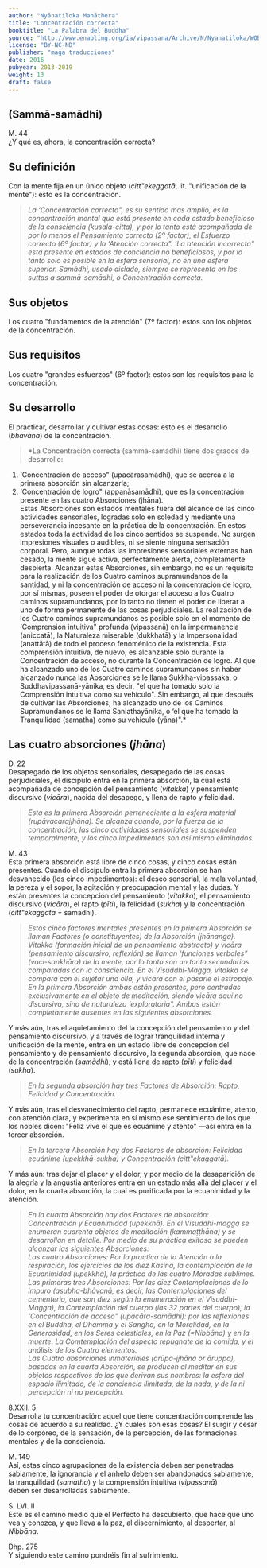 ```yaml
---
author: "Nyānatiloka Mahāthera"
title: "Concentración correcta"
booktitle: "La Palabra del Buddha"
source: "http://www.enabling.org/ia/vipassana/Archive/N/Nyanatiloka/WOB/index.html"
license: "BY-NC-ND"
publisher: "maga traducciones"
date: 2016
pubyear: 2013-2019 
weight: 13
draft: false
---
```


## (Sammā-samādhi)  

M. 44  
¿Y qué es, ahora, la concentración correcta?  

## Su definición  

Con la mente fija en un único objeto (*citt"ekeggatā*, lit. "unificación de la mente"): esto es la concentración.  

> *La ‘Concentración correcta", es su sentido más amplio, es la concentración mental que está presente en cada estado beneficioso de la consciencia (kusala-citta), y por lo tanto está acompañada de por lo menos el Pensamiento correcto (2º factor), el Esfuerzo correcto (6º factor) y la ‘Atención correcta". ‘La atención incorrecta" está presente en estados de conciencia no beneficiosos, y por lo tanto solo es posible en la esfera sensorial, no en una esfera superior. Samādhi, usado aislado, siempre se representa en los suttas a sammā-samādhi, o Concentración correcta.*
 
## Sus objetos  

Los cuatro "fundamentos de la atención" (7º factor): estos son los objetos de la concentración.  

## Sus requisitos  

Los cuatro "grandes esfuerzos" (6º factor): estos son los requisitos para la concentración.  

## Su desarrollo  

El practicar, desarrollar y cultivar estas cosas: esto es el desarrollo (*bhāvanā*) de la concentración.  

> *La Concentración correcta (sammā-samādhi) tiene dos grados de desarrollo:  
1. ‘Concentración de acceso" (upacārasamādhi), que se acerca a la primera absorción sin alcanzarla;  
2. ‘Concentración de logro" (appanāsamādhi), que es la concentración presente en las cuatro Absorciones (jhāna).  
Estas Absorciones son estados mentales fuera del alcance de las cinco actividades sensoriales, logradas solo en soledad y mediante una perseverancia incesante en la práctica de la concentración. En estos estados toda la actividad de los cinco sentidos se suspende. No surgen impresiones visuales o audibles, ni se siente ninguna sensación corporal. Pero, aunque todas las impresiones sensoriales externas han cesado, la mente sigue activa, perfectamente alerta, completamente despierta.
Alcanzar estas Absorciones, sin embargo, no es un requisito para la realización de los Cuatro caminos supramundanos de la santidad, y ni la concentración de acceso ni la concentración de logro, por sí mismas, poseen el poder de otorgar el acceso a los Cuatro caminos supramundanos, por lo tanto no tienen el poder de liberar a uno de forma permanente de las cosas perjudiciales. La realización de los Cuatro caminos supramundanos es posible solo en el momento de ‘Comprensión intuitiva" profunda (vipassanā) en la impermanencia (aniccatā), la Naturaleza miserable (dukkhatā) y la Impersonalidad (anattātā) de todo el proceso fenoménico de la existencia. Esta comprensión intuitiva, de nuevo, es alcanzable solo durante la Concentración de acceso, no durante la Concentración de logro.
Al que ha alcanzado uno de los Cuatro caminos supramundanos sin haber alcanzado nunca las Absorciones se le llama Sukkha-vipassaka, o Suddhavipassanā-yānika, es decir, "el que ha tomado solo la Comprensión intuitiva como su vehículo". Sin embargo, al que después de cultivar las Absorciones, ha alcanzado uno de los Caminos Supramundanos se le llama Saniathayānika, o ‘el que ha tomado la Tranquilidad (samatha) como su vehiculo (yāna)".*
 
## Las cuatro absorciones (*jhāna*)  

D. 22  
Desapegado de los objetos sensoriales, desapegado de las cosas  perjudiciales, el discípulo entra en la primera absorción, la cual está acompañada de concepción del pensamiento (*vitakka*) y pensamiento   discursivo (*vicāra*), nacida del desapego, y llena de rapto y felicidad.  

> *Esta es la primera Absorción perteneciente a la esfera material (rupāvacarajjhāna). Se alcanza cuando, por la fuerza de la   
concentración, las cinco actividades sensoriales se suspenden temporalmente, y los cinco impedimentos son así mismo eliminados.*  

M. 43  
Esta primera absorción está libre de cinco cosas, y cinco cosas están  presentes. Cuando el discípulo entra la primera absorción se han desvanecido (los cinco impedimentos): el deseo sensorial, la mala voluntad, la pereza y el sopor, la agitación y preocupación mental y las dudas. Y están presentes la concepción del pensamiento (*vitakka*), el pensamiento discursivo (*vicāra*), el rapto (*pīti*), la felicidad (*sukha*) y la concentración (*citt"ekaggatā* = samādhi).  

> *Estos cinco factores mentales presentes en la primera Absorción se llaman Factores (o constituyentes) de la Absorción (jhānanga). Vitakka (formación inicial de un pensamiento abstracto) y vicāra (pensamiento discursivo, reflexión) se llaman ‘funciones verbales" (vaci-sankhāra) de la mente, por lo tanto son un tanto secundarias comparadas con la consciencia.
En el Visuddhi-Magga, vitakka se compara con el sujetar una olla, y vicāra con el pasarle el estropajo. En la primera Absorción ambas están presentes, pero centradas exclusivamente en el objeto de meditación, siendo vicāra aquí no discursiva, sino de naturaleza ‘exploratoria". Ambas están completamente ausentes en las siguientes absorciones.*  

Y más aún, tras el aquietamiento del la concepción del pensamiento y del pensamiento discursivo, y a través de lograr tranquilidad interna y unificación de la mente, entra en un estado libre de concepción del pensamiento y de pensamiento discursivo, la segunda absorción, que nace de la concentración (*samādhi*), y está llena de rapto (*pīti*) y felicidad (*sukha*).

> *En la segunda absorción hay tres Factores de Absorción: Rapto, Felicidad y Concentración.*  

Y más aún, tras el desvanecimiento del rapto, permanece ecuánime, atento, con atención clara, y experimenta en sí mismo ese sentimiento de los que los nobles dicen: "Feliz vive el que es ecuánime y atento" —así entra en la tercer absorción.  

> *En la tercera Absorción hay dos Factores de absorción: Felicidad ecuánime (upekkhā-sukha) y Concentración (citt"ekaggatā).*  

Y más aún: tras dejar el placer y el dolor, y por medio de la desaparición de la alegría y la angustia anteriores entra en un estado más allá del placer y el dolor, en la cuarta absorción, la cual es purificada por la ecuanimidad y la atención.  

> *En la cuarta Absorción hay dos Factores de absorción: Concentración y Ecuanimidad (upekkhā).
En el Visuddhi-magga se enumeran cuarenta objetos de meditación (kammaṭṭhāna) y se desarrollan en detalle. Por medio de su práctica exitosa se pueden alcanzar las siguientes Absorciones:  
Las cuatro Absorciones: Por la practica de la Atención a la respiración, los ejercicios de los diez Kasina, la contemplación de la Ecuanimidad (upekkhā), la práctica de las cuatro Moradas sublimes.  
Las primeras tres Absorciones: Por las diez Contemplaciones de lo impuro (asubha-bhāvanā, es decir, las Contemplaciones del cementerio, que son diez según la enumeración en el Visuddhi-Magga), la Contemplación del cuerpo (las 32 partes del cuerpo), la ‘Concentración de acceso" (upacāra-samādhi): por las reflexiones en el Buddha, el Dhamma y el Sangha, en la Moralidad, en la Generosidad, en los Seres celestiales, en la Paz (=Nibbāna) y en la muerte. La Comtemplación del aspecto repugnate de la comida, y el análisis de los Cuatro elementos.  
Las Cuatro absorciones inmateriales (arūpa-jjhāna or āruppa), basadas en la cuarta Absorción, se producen al meditar en sus objetos respectivos de los que derivan sus nombres: la esfera del espacio ilimitado, de la conciencia ilimitada, de la nada, y de la ni percepción ni no percepción.*  

8.XXII. 5  
Desarrolla tu concentración: aquel que tiene concentración comprende las cosas de acuerdo a su realidad. ¿Y cuales son esas cosas? El surgir y cesar de lo corpóreo, de la sensación, de la percepción, de las formaciones mentales y de la consciencia.  

M. 149  
Así, estas cinco agrupaciones de la existencia deben ser penetradas   
sabiamente, la ignorancia y el anhelo deben ser abandonados sabiamente, la tranquilidad (*samatha*) y la comprensión intuitiva (*vipassanā*)   
deben ser desarrolladas sabiamente.  

S. LVI. II  
Este es el camino medio que el Perfecto ha descubierto, que hace que  uno vea y conozca, y que lleva a la paz, al discernimiento, al despertar, al *Nibbāna*.  

Dhp. 275  
Y siguiendo este camino pondréis fin al sufrimiento.
